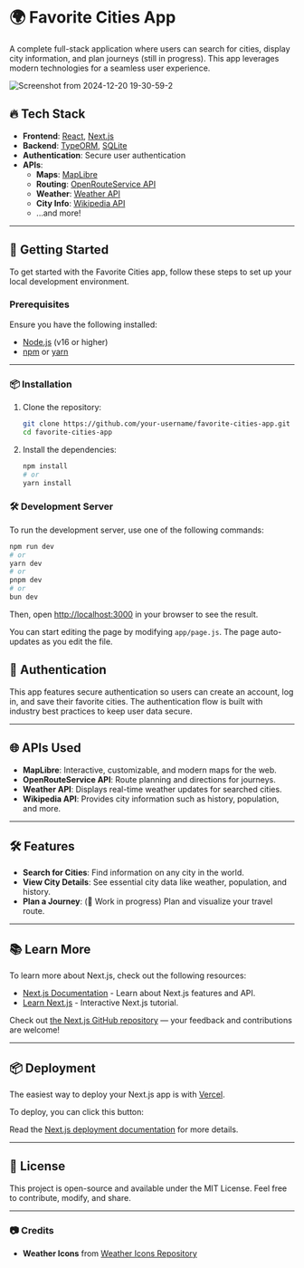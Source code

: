 # 🌍 Favorite Cities App

A complete full-stack application where users can search for cities, display city information, and plan journeys (still in progress). This app leverages modern technologies for a seamless user experience.

![Screenshot from 2024-12-20 19-30-59-2](https://github.com/user-attachments/assets/3633bc1f-bf24-4195-8c00-66fff47f0ffa)

## 🔥 Tech Stack

- **Frontend**: [React](https://react.dev/), [Next.js](https://nextjs.org/)
- **Backend**: [TypeORM](https://typeorm.io/), [SQLite](https://www.sqlite.org/index.html)
- **Authentication**: Secure user authentication
- **APIs**:
  - **Maps**: [MapLibre](https://maplibre.org/)
  - **Routing**: [OpenRouteService API](https://openrouteservice.org/)
  - **Weather**: [Weather API](https://github.com/philanri/weather-icons?tab=readme-ov-file)
  - **City Info**: [Wikipedia API](https://www.mediawiki.org/wiki/API:Main_page)
  - ...and more!

---

## 🚀 Getting Started

To get started with the Favorite Cities app, follow these steps to set up your local development environment.

### Prerequisites

Ensure you have the following installed:

- [Node.js](https://nodejs.org/) (v16 or higher)
- [npm](https://www.npmjs.com/) or [yarn](https://yarnpkg.com/)

---

### 📦 Installation

1. Clone the repository:
   ```bash
   git clone https://github.com/your-username/favorite-cities-app.git
   cd favorite-cities-app
   ```
1. Install the dependencies:
   ```bash
   npm install
   # or
   yarn install
   ```

### 🛠️ Development Server

To run the development server, use one of the following commands:

```bash
npm run dev
# or
yarn dev
# or
pnpm dev
# or
bun dev
```

Then, open [http://localhost:3000](http://localhost:3000) in your browser to see the result.

You can start editing the page by modifying `app/page.js`. The page auto-updates as you edit the file.

## 🔐 Authentication

This app features secure authentication so users can create an account, log in, and save their favorite cities. The authentication flow is built with industry best practices to keep user data secure.

---

## 🌐 APIs Used

- **MapLibre**: Interactive, customizable, and modern maps for the web.
- **OpenRouteService API**: Route planning and directions for journeys.
- **Weather API**: Displays real-time weather updates for searched cities.
- **Wikipedia API**: Provides city information such as history, population, and more.

---

## 🛠️ Features

- **Search for Cities**: Find information on any city in the world.
- **View City Details**: See essential city data like weather, population, and history.
- **Plan a Journey**: (🚧 Work in progress) Plan and visualize your travel route.

---

## 📚 Learn More

To learn more about Next.js, check out the following resources:

- [Next.js Documentation](https://nextjs.org/docs) - Learn about Next.js features and API.
- [Learn Next.js](https://nextjs.org/learn) - Interactive Next.js tutorial.

Check out [the Next.js GitHub repository](https://github.com/vercel/next.js) — your feedback and contributions are welcome!

---

## 📦 Deployment

The easiest way to deploy your Next.js app is with [Vercel](https://vercel.com/).

To deploy, you can click this button:

Read the [Next.js deployment documentation](https://nextjs.org/docs/app/building-your-application/deploying) for more details.

---

## 📄 License

This project is open-source and available under the MIT License. Feel free to contribute, modify, and share.

---

### 📷 Credits

- **Weather Icons** from [Weather Icons Repository](https://github.com/philanri/weather-icons?tab=readme-ov-file)
